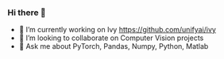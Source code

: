 ### Hi there 👋


- 🔭 I’m currently working on Ivy https://github.com/unifyai/ivy
- 👯 I’m looking to collaborate on Computer Vision projects
- 💬 Ask me about PyTorch, Pandas, Numpy, Python, Matlab

